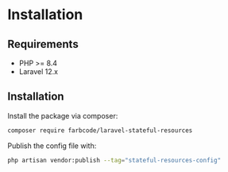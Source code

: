 # Installation

## Requirements

-   PHP \>= 8.4
-   Laravel 12.x

## Installation

Install the package via composer:

```bash
composer require farbcode/laravel-stateful-resources
```

Publish the config file with:

```bash
php artisan vendor:publish --tag="stateful-resources-config"
```
